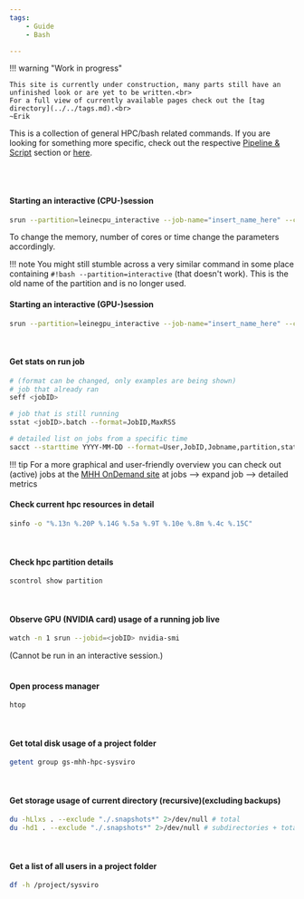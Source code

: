 ```yaml
---
tags:
    - Guide
    - Bash

---
```


!!! warning "Work in progress"

    This site is currently under construction, many parts still have an unfinished look or are yet to be written.<br>
    For a full view of currently available pages check out the [tag directory](../../tags.md).<br>
    ~Erik

This is a collection of general HPC/bash related commands. If you are looking for something more specific, check out the respective [Pipeline & Script](../Analyses_Scripts/dorado.md) section or [here](../Other_useful_code/E.C.S.T.A.S.Y..md).

<br>
<br>

#### Starting an interactive (CPU-)session

``` bash
srun --partition=leinecpu_interactive --job-name="insert_name_here" --cpus-per-task=1 --mem-per-cpu=1G -t4:00:0 --pty /bin/bash
```

To change the memory, number of cores or time change the parameters accordingly.

!!! note
    You might still stumble across a very similar command in some place containing `#!bash --partition=interactive` (that doesn't work). This is the old name of the partition and is no longer used.
<br>

#### Starting an interactive (GPU-)session

``` bash
srun --partition=leinegpu_interactive --job-name="insert_name_here" --cpus-per-task=1 --mem-per-cpu=1G -t4:00:0 --pty /bin/bash
```
<br>

#### Get stats on run job
``` bash
# (format can be changed, only examples are being shown)
# job that already ran
seff <jobID>

# job that is still running
sstat <jobID>.batch --format=JobID,MaxRSS

# detailed list on jobs from a specific time
sacct --starttime YYYY-MM-DD --format=User,JobID,Jobname,partition,state,time,start,end,elapsed,AveRSS,MaxRss,MaxVMSize,nnodes,ncpus,nodelis
```
!!! tip
    For a more graphical and user-friendly overview you can check out (active) jobs at the [MHH OnDemand site](https://leineood.mh-hannover.local) at jobs --> expand job --> detailed metrics
<br>

#### Check current hpc resources in detail
``` bash
sinfo -o "%.13n %.20P %.14G %.5a %.9T %.10e %.8m %.4c %.15C"
```
<br>

#### Check hpc partition details
``` bash
scontrol show partition
```
<br>

#### Observe GPU (NVIDIA card) usage of a running job live
``` bash
watch -n 1 srun --jobid=<jobID> nvidia-smi
```
(Cannot be run in an interactive session.)
<br><br>

#### Open process manager

``` bash
htop
```
<br>

#### Get total disk usage of a project folder
``` bash
getent group gs-mhh-hpc-sysviro
```

<br>

#### Get storage usage of current directory (recursive)(excluding backups)
``` bash
du -hLlxs . --exclude "./.snapshots*" 2>/dev/null # total
du -hd1 . --exclude "./.snapshots*" 2>/dev/null # subdirectories + total
```
<br>

#### Get a list of all users in a project folder
``` bash
df -h /project/sysviro
```
<br>
